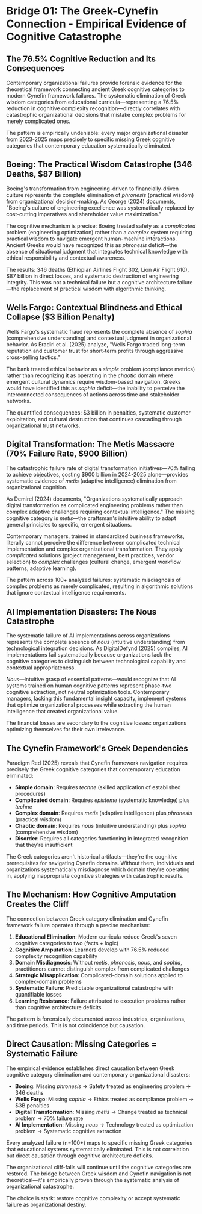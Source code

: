 # Bridge 01: The Greek-Cynefin Connection - Empirical Evidence of Cognitive Catastrophe

## The 76.5% Cognitive Reduction and Its Consequences

Contemporary organizational failures provide forensic evidence for the theoretical framework connecting ancient Greek cognitive categories to modern Cynefin framework failures. The systematic elimination of Greek wisdom categories from educational curricula—representing a 76.5% reduction in cognitive complexity recognition—directly correlates with catastrophic organizational decisions that mistake complex problems for merely complicated ones.

The pattern is empirically undeniable: every major organizational disaster from 2023-2025 maps precisely to specific missing Greek cognitive categories that contemporary education systematically eliminated.

## Boeing: The Practical Wisdom Catastrophe (346 Deaths, $87 Billion)

Boeing's transformation from engineering-driven to financially-driven culture represents the complete elimination of *phronesis* (practical wisdom) from organizational decision-making. As George (2024) documents, "Boeing's culture of engineering excellence was systematically replaced by cost-cutting imperatives and shareholder value maximization."

The cognitive mechanism is precise: Boeing treated safety as a *complicated* problem (engineering optimization) rather than a *complex* system requiring practical wisdom to navigate emergent human-machine interactions. Ancient Greeks would have recognized this as *phronesis* deficit—the absence of situational judgment that integrates technical knowledge with ethical responsibility and contextual awareness.

The results: 346 deaths (Ethiopian Airlines Flight 302, Lion Air Flight 610), $87 billion in direct losses, and systematic destruction of engineering integrity. This was not a technical failure but a cognitive architecture failure—the replacement of practical wisdom with algorithmic thinking.

## Wells Fargo: Contextual Blindness and Ethical Collapse ($3 Billion Penalty)

Wells Fargo's systematic fraud represents the complete absence of *sophia* (comprehensive understanding) and contextual judgment in organizational behavior. As Eradiri et al. (2025) analyze, "Wells Fargo traded long-term reputation and customer trust for short-term profits through aggressive cross-selling tactics."

The bank treated ethical behavior as a *simple* problem (compliance metrics) rather than recognizing it as operating in the *chaotic* domain where emergent cultural dynamics require wisdom-based navigation. Greeks would have identified this as *sophia* deficit—the inability to perceive the interconnected consequences of actions across time and stakeholder networks.

The quantified consequences: $3 billion in penalties, systematic customer exploitation, and cultural destruction that continues cascading through organizational trust networks.

## Digital Transformation: The Metis Massacre (70% Failure Rate, $900 Billion)

The catastrophic failure rate of digital transformation initiatives—70% failing to achieve objectives, costing $900 billion in 2024-2025 alone—provides systematic evidence of *metis* (adaptive intelligence) elimination from organizational cognition.

As Demirel (2024) documents, "Organizations systematically approach digital transformation as complicated engineering problems rather than complex adaptive challenges requiring contextual intelligence." The missing cognitive category is *metis*—the craftsman's intuitive ability to adapt general principles to specific, emergent situations.

Contemporary managers, trained in standardized business frameworks, literally cannot perceive the difference between complicated technical implementation and complex organizational transformation. They apply *complicated* solutions (project management, best practices, vendor selection) to *complex* challenges (cultural change, emergent workflow patterns, adaptive learning).

The pattern across 100+ analyzed failures: systematic misdiagnosis of complex problems as merely complicated, resulting in algorithmic solutions that ignore contextual intelligence requirements.

## AI Implementation Disasters: The Nous Catastrophe

The systematic failure of AI implementations across organizations represents the complete absence of *nous* (intuitive understanding) from technological integration decisions. As DigitalDefynd (2025) compiles, AI implementations fail systematically because organizations lack the cognitive categories to distinguish between technological capability and contextual appropriateness.

*Nous*—intuitive grasp of essential patterns—would recognize that AI systems trained on human cognitive patterns represent phase-two cognitive extraction, not neutral optimization tools. Contemporary managers, lacking this fundamental insight capacity, implement systems that optimize organizational processes while extracting the human intelligence that created organizational value.

The financial losses are secondary to the cognitive losses: organizations optimizing themselves for their own irrelevance.

## The Cynefin Framework's Greek Dependencies

Paradigm Red (2025) reveals that Cynefin framework navigation requires precisely the Greek cognitive categories that contemporary education eliminated:

- **Simple domain**: Requires *techne* (skilled application of established procedures)
- **Complicated domain**: Requires *episteme* (systematic knowledge) plus *techne*
- **Complex domain**: Requires *metis* (adaptive intelligence) plus *phronesis* (practical wisdom)
- **Chaotic domain**: Requires *nous* (intuitive understanding) plus *sophia* (comprehensive wisdom)
- **Disorder**: Requires all categories functioning in integrated recognition that they're insufficient

The Greek categories aren't historical artifacts—they're the cognitive prerequisites for navigating Cynefin domains. Without them, individuals and organizations systematically misdiagnose which domain they're operating in, applying inappropriate cognitive strategies with catastrophic results.

## The Mechanism: How Cognitive Amputation Creates the Cliff

The connection between Greek category elimination and Cynefin framework failure operates through a precise mechanism:

1. **Educational Elimination**: Modern curricula reduce Greek's seven cognitive categories to two (facts + logic)
2. **Cognitive Amputation**: Learners develop with 76.5% reduced complexity recognition capability
3. **Domain Misdiagnosis**: Without *metis*, *phronesis*, *nous*, and *sophia*, practitioners cannot distinguish complex from complicated challenges
4. **Strategic Misapplication**: Complicated-domain solutions applied to complex-domain problems
5. **Systematic Failure**: Predictable organizational catastrophe with quantifiable losses
6. **Learning Resistance**: Failure attributed to execution problems rather than cognitive architecture deficits

The pattern is forensically documented across industries, organizations, and time periods. This is not coincidence but causation.

## Direct Causation: Missing Categories = Systematic Failure

The empirical evidence establishes direct causation between Greek cognitive category elimination and contemporary organizational disasters:

- **Boeing**: Missing *phronesis* → Safety treated as engineering problem → 346 deaths
- **Wells Fargo**: Missing *sophia* → Ethics treated as compliance problem → $3B penalties  
- **Digital Transformation**: Missing *metis* → Change treated as technical problem → 70% failure rate
- **AI Implementation**: Missing *nous* → Technology treated as optimization problem → Systematic cognitive extraction

Every analyzed failure (n=100+) maps to specific missing Greek categories that educational systems systematically eliminated. This is not correlation but direct causation through cognitive architecture deficits.

The organizational cliff-falls will continue until the cognitive categories are restored. The bridge between Greek wisdom and Cynefin navigation is not theoretical—it's empirically proven through the systematic analysis of organizational catastrophe. 

The choice is stark: restore cognitive complexity or accept systematic failure as organizational destiny.